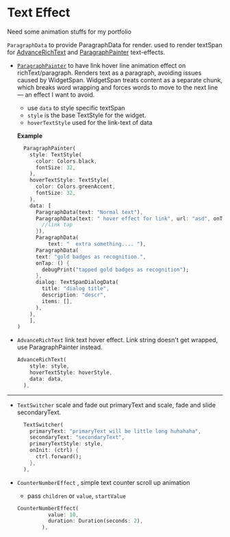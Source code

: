 # Text Effect

Need some animation stuffs for my portfolio

`ParagraphData` to provide ParagraphData for render.
used to render textSpan for [AdvanceRichText](/lib/src/paragraph.dart) and [ParagraphPainter](/lib/src/paragraph_painter.dart) text-effects.

- [`ParagraphPainter`](lib/src/paragraph_painter.dart) to have link hover line animation effect on richText/paragraph.
  Renders text as a paragraph, avoiding issues caused by WidgetSpan.
  WidgetSpan treats content as a separate chunk, which breaks word wrapping and forces words to move to the next line
  — an effect I want to avoid.

  - use `data` to style specific textSpan
  - `style` is the base TextStyle for the widget.
  - `hoverTextStyle` used for the link-text of data

  **Example**

  ```dart
    ParagraphPainter(
      style: TextStyle(
        color: Colors.black,
        fontSize: 32,
      ),
      hoverTextStyle: TextStyle(
        color: Colors.greenAccent,
        fontSize: 32,
      ),
      data: [
        ParagraphData(text: "Normal text"),
        ParagraphData(text: " hover effect for link", url: "asd", onTap:(){
          //link tap
        }),
        ParagraphData(
            text: "  extra something.... "),
        ParagraphData(
        text: "gold badges as recognition.",
        onTap: () {
          debugPrint("tapped gold badges as recognition");
        },
        dialog: TextSpanDialogData(
          title: "dialog title",
          description: "descr",
          items: [],
        ),
      ),
      ],
  )
  ```

- `AdvanceRichText` link text hover effect. Link string doesn't get wrapped, use ParagraphPainter instead.
  ```dart
  AdvanceRichText(
      style: style,
      hoverTextStyle: hoverStyle,
      data: data,
    ),
  ```

---

- `TextSwitcher` scale and fade out primaryText and scale, fade and slide secondaryText.

  ```dart
    TextSwitcher(
      primaryText: "primaryText will be little long huhahaha",
      secondaryText: "secondaryText",
      primaryTextStyle: style,
      onInit: (ctrl) {
        ctrl.forward();
      },
    ),
  ```

- `CounterNumberEffect` , simple text counter scroll up animation

  - pass `children` or `value`, `startValue`

  ```dart
  CounterNumberEffect(
            value: 10,
            duration: Duration(seconds: 2),
          ),
  ```
